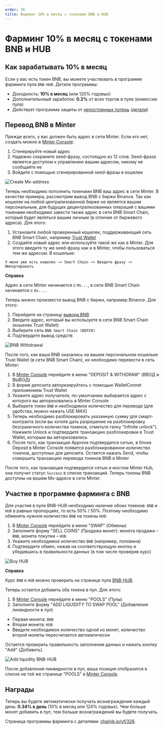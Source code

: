 ```yaml
---
order: 20
title: Фарминг 10% в месяц с токенами BNB и HUB
---
```


# Фарминг 10% в месяц с токенами BNB и HUB

## Как зарабатывать 10% в месяц

Если у вас есть токен BNB, вы можете участвовать в программе фарминга пула `BNB-HUB`. Детали программы:

- Доходность: **10% в месяц** (или 120% годовых)
- Дополнительноый заработок: **0.2%** от всех торгов в пуле (комиссии пула)
- Действует программа защиты от [непостоянных потерь](/ru/earn/impermanent-loss) ([детали](https://minterteam.medium.com/%D0%BA%D0%BE%D0%BC%D0%BF%D0%B5%D0%BD%D1%81%D0%B0%D1%86%D0%B8%D0%B8-%D0%BD%D0%B5%D0%BF%D0%BE%D1%81%D1%82%D0%BE%D1%8F%D0%BD%D0%BD%D1%8B%D1%85-%D0%BF%D0%BE%D1%82%D0%B5%D1%80%D1%8C-hub-b425ce36341))

## Перевод BNB в Minter

Прежде всего, у вас должен быть адрес в сети Minter. Если его нет, создать можно в [Minter Console](https://console.minter.network/):

1. Сгенерируйте новый адрес
2. Надежно сохраните seed-фразу, состоящую из 12 слов. Seed-фраза является доступом к управлению вашим адресом, никому не сообщайте ее
3. Войдите с помощью сгенерированной seed-фразы в кошелек

![Create Mx-address](/img/docs/bnb1.png)

Теперь необходимо пополнить токенами BNB ваш адрес в сети Minter. В качестве примера, рассмотрим вывод BNB с биржи Binance. Так как кошелек на любой централизованной бирже не является вашим персональным, для будущих децентрализованных операций с вашими токенами необходимо завести также адрес в сети BNB Smart Chain, который будет являться вашим личным (в отличие от биржевого адреса). Для этого:

1. Установите любой проверенный кошелек, поддерживающий сеть BNB Smart Chain, например [Trust Wallet](https://trustwallet.com/)
2. Создайте новый адрес или используйте такой же как в Minter. Для этого введите ту же seed-фразу как и в Minter, чтобы пользоваться тем же адресом. В кошельке:

```
У меня уже есть кошелек –> Smart Chain –> Введите фразу –> Импортировать
```
**Справка**

Адрес в сети Minter начинается с `Mx...`, в сети BNB Smart Chain начинается с `0x...`.

Теперь можно произвести вывод BNB с биржи, например Binance. Для этого:

1. Перейдите на страницу [вывода BNB](https://www.binance.com/en/my/wallet/account/main/withdrawal/crypto/BNB)
2. Введите адрес, который вы используете в сети BNB Smart Chain (кошелек Trust Wallet)
3. Выберите сеть `BNB Smart Chain (BEP20)`
4. Подтвердите вывод средств

![BNB Withdrawal](/img/docs/bnb2.png)

После того, как ваши BNB оказались на вашем персональном кошельке Trust Wallet (в сети BNB Smart Chain), их необходимо перевести в сеть Minter:

1. В [Minter Console](https://console.minter.network/hub) перейдите в меню "DEPOSIT & WITHDRAW" (ВВОД и ВЫВОД)
2. В форме депозита авторизируйтесь с помощью WalletConnet приложением Trust Wallet
3. Укажите адрес получателя, по-умолчанию выбирается адрес с которого вы авторизовались в Minter Console
4. Выберите токен `BNB` и необходимое количество для перевода (для удобства, можно нажать USE MAX)
5. Теперь необходимо разблокировать указанную сумму для смарт-контракта (если вы хотите дать разрешение на разблокировку безграничного количества токенов, отметьте галку "Infinite unlock"). Нажмите Unlock и подтвердите транзакцию разблокировки в Trust Wallet, которым вы авторизовались
5. После того, как транзакция Approve подтвердится сетью, в блоке Deposit в Minter Console появится разблокированное количество токенов, доступных для депозита. Остается нажать Send, чтобы совершить транзакцию перевода токенов BNB в Minter

После того, как транзакция подтвердится сетью и мостом Minter Hub, она получит статус `Success` в списке транзакций. Теперь токены BNB доступны на вашем Mx-адресе в сети Minter.

## Участие в программе фарминга с BNB

Для участия в пуле BNB-HUB необходимо наличие обоих токенов: `BNB` и `HUB` в равных пропорциях, то есть 50% / 50%. Поэтому необходимо обменять нужное количество `BNB` на токены `HUB`:

1. В [Minter Console](https://console.minter.network/swap) перейдите в меню "SWAP" (Обмены)
2. Заполните форму "SELL COINS" (Продажа монет): монета продажи – `BNB`, монета покупки – `HUB`
3. Укажите необходимое количество `BNB` (например, половина)
4. Подтвердите обмен, нажав на соответствующую кнопку и убедившись в правильности данных (в том числе проверив курс)

![Buy HUB](/img/docs/bnb3.png)

**Справка**

Курс `BNB` к `HUB` можно проверить на странице пула [BNB-HUB](https://chainik.io/pool/BNB/HUB).

Теперь остается добавить оба токена в пул. Для этого:

1. В [Minter Console](https://console.minter.network/pool) перейдите в меню "POOLS" (Пулы)
2. Заполните форму "ADD LIQUIDITY TO SWAP POOL" (Добавление ликвидности в пул)

- Первая монета: `BNB`
- Вторая монета: `HUB`
- Введите необходимое количество одной из монет, количество второй монеты пересчитается автоматически

Остается проверить правильность заполнения данных и нажать кнопку "Add" (Добавить).

![Add liquidity BNB-HUB](/img/docs/bnb4.png)

После добавления ликвидности в пул, ваша позиция отобразится в списке на той же странице "POOLS" в [Minter Console](https://console.minter.network/pool).

## Награды

Теперь вы будете автоматически получать вознаграждения каждый день: **0.34% в день** (10% в месяц или 124% годовых). Чем больше монет добавить в пул, тем больше вознаграждений вы будете получать.

Страница программы фарминга с деталями: [chainik.io/yf/328](https://chainik.io/yf/328).